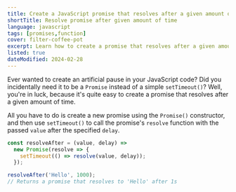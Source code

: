 ```yaml
---
title: Create a JavaScript promise that resolves after a given amount of time
shortTitle: Resolve promise after given amount of time
language: javascript
tags: [promises,function]
cover: filter-coffee-pot
excerpt: Learn how to create a promise that resolves after a given amount of time in JavaScript.
listed: true
dateModified: 2024-02-28
---
```


Ever wanted to create an artificial pause in your JavaScript code? Did you incidentally need it to be a `Promise` instead of a simple `setTimeout()`? Well, you're in luck, because it's quite easy to create a promise that resolves after a given amount of time.

All you have to do is create a new promise using the `Promise()` constructor, and then use `setTimeout()` to call the promise's `resolve` function with the passed `value` after the specified `delay`.

```js
const resolveAfter = (value, delay) =>
  new Promise(resolve => {
    setTimeout(() => resolve(value, delay));
  });

resolveAfter('Hello', 1000);
// Returns a promise that resolves to 'Hello' after 1s
```

